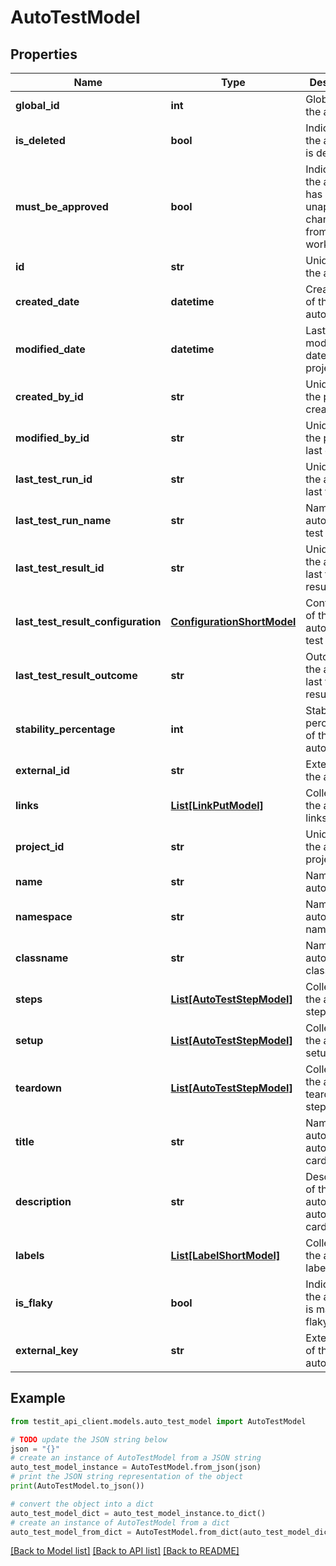 # AutoTestModel


## Properties

Name | Type | Description | Notes
------------ | ------------- | ------------- | -------------
**global_id** | **int** | Global ID of the autotest | 
**is_deleted** | **bool** | Indicates if the autotest is deleted | 
**must_be_approved** | **bool** | Indicates if the autotest has unapproved changes from linked work items | 
**id** | **str** | Unique ID of the autotest | 
**created_date** | **datetime** | Creation date of the autotest | 
**modified_date** | **datetime** | Last modification date of the project | [optional] 
**created_by_id** | **str** | Unique ID of the project creator | 
**modified_by_id** | **str** | Unique ID of the project last editor | [optional] 
**last_test_run_id** | **str** | Unique ID of the autotest last test run | [optional] 
**last_test_run_name** | **str** | Name of the autotest last test run | [optional] 
**last_test_result_id** | **str** | Unique ID of the autotest last test result | [optional] 
**last_test_result_configuration** | [**ConfigurationShortModel**](ConfigurationShortModel.md) | Configuration of the autotest last test result | [optional] 
**last_test_result_outcome** | **str** | Outcome of the autotest last test result | [optional] 
**stability_percentage** | **int** | Stability percentage of the autotest | [optional] 
**external_id** | **str** | External ID of the autotest | 
**links** | [**List[LinkPutModel]**](LinkPutModel.md) | Collection of the autotest links | [optional] 
**project_id** | **str** | Unique ID of the autotest project | 
**name** | **str** | Name of the autotest | 
**namespace** | **str** | Name of the autotest namespace | [optional] 
**classname** | **str** | Name of the autotest class | [optional] 
**steps** | [**List[AutoTestStepModel]**](AutoTestStepModel.md) | Collection of the autotest steps | [optional] 
**setup** | [**List[AutoTestStepModel]**](AutoTestStepModel.md) | Collection of the autotest setup steps | [optional] 
**teardown** | [**List[AutoTestStepModel]**](AutoTestStepModel.md) | Collection of the autotest teardown steps | [optional] 
**title** | **str** | Name of the autotest in autotest&#39;s card | [optional] 
**description** | **str** | Description of the autotest in autotest&#39;s card | [optional] 
**labels** | [**List[LabelShortModel]**](LabelShortModel.md) | Collection of the autotest labels | [optional] 
**is_flaky** | **bool** | Indicates if the autotest is marked as flaky | [optional] 
**external_key** | **str** | External key of the autotest | [optional] 

## Example

```python
from testit_api_client.models.auto_test_model import AutoTestModel

# TODO update the JSON string below
json = "{}"
# create an instance of AutoTestModel from a JSON string
auto_test_model_instance = AutoTestModel.from_json(json)
# print the JSON string representation of the object
print(AutoTestModel.to_json())

# convert the object into a dict
auto_test_model_dict = auto_test_model_instance.to_dict()
# create an instance of AutoTestModel from a dict
auto_test_model_from_dict = AutoTestModel.from_dict(auto_test_model_dict)
```
[[Back to Model list]](../README.md#documentation-for-models) [[Back to API list]](../README.md#documentation-for-api-endpoints) [[Back to README]](../README.md)


